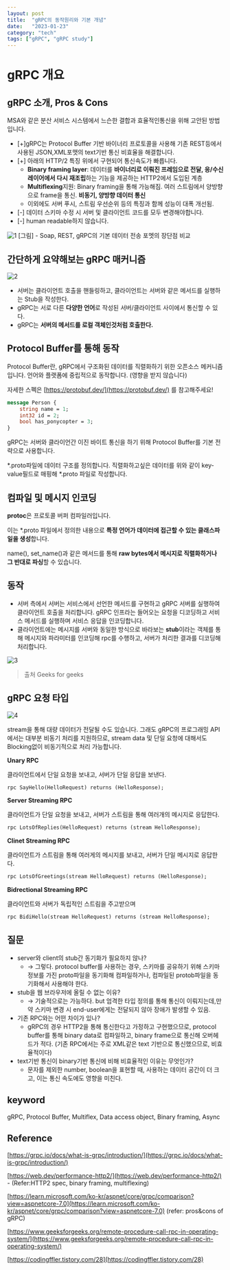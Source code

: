```yaml
---
layout: post
title:  "gRPC의 동작원리와 기본 개념"
date:   "2023-01-23"
category: "tech"
tags: ["gRPC", "gRPC study"]
---
```

# gRPC 개요

## gRPC 소개, Pros & Cons

MSA와 같은 분산 서비스 시스템에서 느슨한 결합과 효율적인통신을 위해 고안된 방법입니다.

- [+]gRPC는 Protocol Buffer 기반 바이너리 프로토콜을 사용해 기존 REST등에서 사용된 JSON,XML포맷의 text기반 통신 비효율을 해결합니다.
- [+] 아래의 HTTP/2 특징 위에서 구현되어 통신속도가 빠릅니다.
  - **Binary framing layer**: 데이터를 **바이너리로 이뤄진 프레임으로 전달, 응/수신 레이어에서 다시 재조립**하는 기능을 제공하는 HTTP2에서 도입된 계층
  - **Multiflexing**지원: Binary framing을 통해 가능해짐. 여러 스트림에서 양방향으로 frame을 통신. **비동기, 양방향 데이터 통신**
  - 이외에도 서버 푸시, 스트림 우선순위 등의 특징과 함께 성능이 대폭 개선됨.
- [-] 데이터 스키마 수정 시 서버 및 클라이언트 코드를 모두 변경해야합니다.
- [-] human readable하지 않습니다.

![1](https://user-images.githubusercontent.com/30853787/215021105-c50f8ef0-6537-4060-98dc-f42dd517319c.png)
[그림] - Soap, REST, gRPC의 기본 데이터 전송 포멧의 장단점 비교

## 간단하게 요약해보는 gRPC 매커니즘
![2](https://user-images.githubusercontent.com/30853787/215021110-d92e6249-993d-4055-a541-de3e9bdf957d.png)
- 서버는 클라이언트 호출을 핸들링하고, 클라이언트는 서버와 같은 메서드를 실행하는 Stub을 작성한다.
- gRPC는 서로 다른 **다양한 언어**로 작성된 서버/클라이언트 사이에서 통신할 수 있다.
- gRPC는 **서버의 메서드를 로컬 객체인것처럼 호출한다.**

## Protocol Buffer를 통해 동작

Protocol Buffer란, gRPC에서 구조화된 데이터를 직렬화하기 위한 오픈소스 메커니즘입니다. 언어와 플랫폼에 중립적으로 동작합니다. (영향을 받지 않습니다)

자세한 스펙은 [https://protobuf.dev/](https://protobuf.dev/) 를 참고해주세요!

```protobuf
message Person {
    string name = 1;
    int32 id = 2;
    bool has_ponycopter = 3;
}
```

gRPC는 서버와 클라이언간 이진 바이트 통신을 하기 위해 Protocol Buffer를 기본 전략으로 사용합니다.

*.proto파일에 데이터 구조를 정의합니다. 직렬화하고싶은 데이터를 위와 같이 key-value필드로 매핑해 *.proto 파일로 작성합니다.

## 컴파일 및 메시지 인코딩

**protoc**은 프로토콜 버퍼 컴파일러입니다.

이는 *.proto 파일에서 정의한 내용으로 **특정 언어가 데이터에 접근할 수 있는 클래스파일을 생성**합니다.

name(), set_name()과 같은 메서드를 통해 **raw bytes에서 메시지로 직렬화하거나 그 반대로 파싱**할 수 있습니다.

## 동작

- 서버 측에서 서버는 서비스에서 선언한 메서드를 구현하고 gRPC 서버를 실행하여 클라이언트 호출을 처리합니다. gRPC 인프라는 들어오는 요청을 디코딩하고 서비스 메서드를 실행하며 서비스 응답을 인코딩합니다.
- 클라이언트에는 메시지를 서버와 동일한 방식으로 바라보는 **stub**이라는 객체를 통해 메시지와 파라미터를 인코딩해 rpc를 수행하고, 서버가 처리한 결과를 디코딩해 처리합니다.

![3](https://user-images.githubusercontent.com/30853787/215021107-2b48721b-bd09-421a-bd36-72ea21d11cc0.png)
> 출처 Geeks for geeks

## gRPC 요청 타입

![4](https://user-images.githubusercontent.com/30853787/215021109-7b7dacd0-f65d-45cc-b5b0-af7188288e7e.png)

stream을 통해 대량 데이터가 전달될 수도 있습니다. 그래도 gRPC의 프로그래밍 API에서는 대부분 비동기 처리를 지원하므로, stream data 및 단일 요청에 대해서도 Blocking없이 비동기적으로 처리 가능합니다.

**Unary RPC**

클라이언트에서 단일 요청을 보내고, 서버가 단일 응답을 보낸다.

```protobuf
rpc SayHello(HelloRequest) returns (HelloResponse);
```

**Server Streaming RPC**

클라이언트가 단일 요청을 보내고, 서버가 스트림을 통해 여러개의 메시지로 응답한다.

```protobuf
rpc LotsOfReplies(HelloRequest) returns (stream HelloResponse);
```

**Clinet Streaming RPC**

클라이언트가 스트림을 통해 여러게의 메시지를 보내고, 서버가 단일 메시지로 응답한다.

```protobuf
rpc LotsOfGreetings(stream HelloRequest) returns (HelloResponse);
```

**Bidrectional Streaming RPC**

클라이언트와 서버가 독립적인 스트림을 주고받으며

```protobuf
rpc BidiHello(stream HelloRequest) returns (stream HelloResponse);
```

## 질문

- server와 client의 stub간 동기화가 필요하지 않나?
  - → 그렇다. protocol buffer를 사용하는 경우, 스키마를 공유하기 위해 스키마 정보를 가진 proto파일을 동기화해 컴파일하거나, 컴파일된 protob파일을 동기화해서 사용해야 한다.
- stub을 웹 브라우저에 올릴 수 없는 이유?
  - → 기술적으로는 가능하다. but 엄격한 타입 정의를 통해 통신이 이뤄지는데,만약 스키마 변경 시 end-user에게는 전달되지 않아 장애가 발생할 수 있음.
- 기존 RPC와는 어떤 차이가 있나?
  - gRPC의 경우 HTTP2을 통해 통신한다고 가정하고 구현했으므로, protocol buffer를 통해 binary data로 컴파일하고, binary frame으로 통신해 오버헤드가 적다. (기존 RPC에서는 주로 XML같은 text 기반으로 통신했으므로, 비효율적이다)
- text기반 통신이 binary기반 통신에 비해 비효율적인 이유는 무엇인가?
  - 문자를 제외한 number, boolean을 표현할 때, 사용하는 데이터 공간이 더 크고, 이는 통신 속도에도 영향을 미친다.

## keyword

gRPC, Protocol Buffer, Multiflex, Data access object, Binary framing, Async

## Reference

[https://grpc.io/docs/what-is-grpc/introduction/](https://grpc.io/docs/what-is-grpc/introduction/)

[https://web.dev/performance-http2/](https://web.dev/performance-http2/) - (Refer:HTTP2 spec, binary framing, multiflexing)

[https://learn.microsoft.com/ko-kr/aspnet/core/grpc/comparison?view=aspnetcore-7.0](https://learn.microsoft.com/ko-kr/aspnet/core/grpc/comparison?view=aspnetcore-7.0) (refer: pros&cons of gRPC)

[https://www.geeksforgeeks.org/remote-procedure-call-rpc-in-operating-system/](https://www.geeksforgeeks.org/remote-procedure-call-rpc-in-operating-system/)

[https://codingffler.tistory.com/28](https://codingffler.tistory.com/28)
